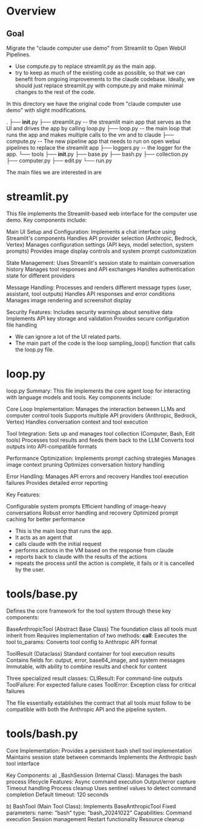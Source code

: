 # Overview

## Goal

Migrate the "claude computer use demo" from Streamlit to Open WebUI Pipelines. 
- Use compute.py to replace streamlit.py as the main app.
- try to keep as much of the existing code as possible, so that we can benefit from ongoing improvements to the claude codebase. Ideally, we should just replace streamlit.py with compute.py and make minimal changes to the rest of the code.

In this directory we have the original code from "claude computer use demo" with slight modifications. 

.
├── __init__.py
├── streamlit.py -- the streamlit main app that serves as the UI and drives the app by calling loop.py
├── loop.py -- the main loop that runs the app and makes multiple calls to the vm and to claude
├── compute.py -- The new pipeline app that needs to run on open webui pipelines to replace the streamlit app
├── loggers.py -- the logger for the app. 
└── tools
    ├── __init__.py
    ├── base.py
    ├── bash.py
    ├── collection.py
    ├── computer.py
    ├── edit.py
    └── run.py


The main files we are interested in are

# streamlit.py 

This file implements the Streamlit-based web interface for the computer use demo. Key components include:

Main UI Setup and Configuration:
	Implements a chat interface using Streamlit's components
	Handles API provider selection (Anthropic, Bedrock, Vertex)
	Manages configuration settings (API keys, model selection, system prompts)
	Provides image display controls and system prompt customization

State Management:
	Uses Streamlit's session state to maintain conversation history
	Manages tool responses and API exchanges
	Handles authentication state for different providers

Message Handling:
	Processes and renders different message types (user, assistant, tool outputs)
	Handles API responses and error conditions
	Manages image rendering and screenshot display

Security Features:
	Includes security warnings about sensitive data
	Implements API key storage and validation
	Provides secure configuration file handling

- We can ignore a lot of the UI related parts.
- The main part of the code is the loop sampling_loop() function that calls the loop.py file.

# loop.py
loop.py Summary: This file implements the core agent loop for interacting with language models and tools. Key components include:

Core Loop Implementation:
	Manages the interaction between LLMs and computer control tools
	Supports multiple API providers (Anthropic, Bedrock, Vertex)
	Handles conversation context and tool execution

Tool Integration:
	Sets up and manages tool collection (Computer, Bash, Edit tools)
	Processes tool results and feeds them back to the LLM
	Converts tool outputs into API-compatible formats

Performance Optimization:
	Implements prompt caching strategies
	Manages image context pruning
	Optimizes conversation history handling

Error Handling:
	Manages API errors and recovery
	Handles tool execution failures
	Provides detailed error reporting

Key Features:

Configurable system prompts
Efficient handling of image-heavy conversations
Robust error handling and recovery
Optimized prompt caching for better performance

- This is the main loop that runs the app.
- It acts as an agent that
- calls claude with the initial request
- performs actions in the VM based on the response from claude
- reports back to claude with the results of the actions
- repeats the process until the action is complete, it fails or it is cancelled by the user.

# tools/base.py

Defines the core framework for the tool system through these key components:

BaseAnthropicTool (Abstract Base Class)
	The foundation class all tools must inherit from
	Requires implementation of two methods:
		__call__: Executes the tool
		to_params: Converts tool config to Anthropic API format

ToolResult (Dataclass)
	Standard container for tool execution results
	Contains fields for: output, error, base64_image, and system messages
	Immutable, with ability to combine results and check for content

Three specialized result classes:
	CLIResult: For command-line outputs
	ToolFailure: For expected failure cases
	ToolError: Exception class for critical failures

The file essentially establishes the contract that all tools must follow to be compatible with both the Anthropic API and the pipeline system.

# tools/bash.py

Core Implementation:
	Provides a persistent bash shell tool implementation
	Maintains session state between commands
	Implements the Anthropic bash tool interface

Key Components: a) _BashSession (Internal Class):
	Manages the bash process lifecycle
	Features:
		Async command execution
		Output/error capture
		Timeout handling
		Process cleanup
	Uses sentinel values to detect command completion
	Default timeout: 120 seconds

b) BashTool (Main Tool Class):
	Implements BaseAnthropicTool
	Fixed parameters:
		name: "bash"
		type: "bash_20241022"
	Capabilities:
		Command execution
		Session management
		Restart functionality
		Resource cleanup
